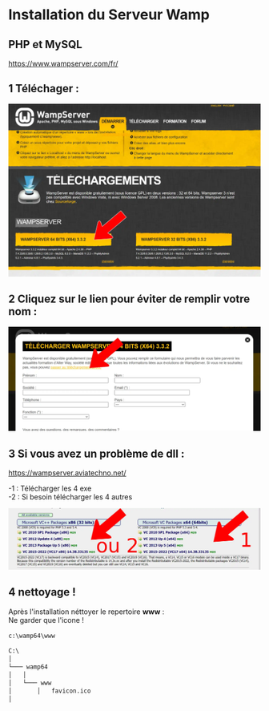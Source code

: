 # Installation du Serveur Wamp
## PHP et MySQL
https://www.wampserver.com/fr/

## 1 Téléchager :
![Wamp](/img/wamp-download.webp)

## 2 Cliquez sur le lien pour éviter de remplir votre nom :
![download](/img/download.webp)


## 3 **Si vous avez un problème** de dll :
https://wampserver.aviatechno.net/

-1 : Télécharger les 4 exe  
-2 : Si besoin télécharger les 4 autres

![aviato](/img/aviato.webp)


## 4 nettoyage !
Après l'installation néttoyer le repertoire **www** :  
Ne garder que l'icone !

```
c:\wamp64\www
```

```
C:\  
│
└─── wamp64
│   │
│   └─── www
│       │   favicon.ico
│   
```


